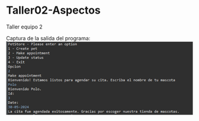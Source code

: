 # Taller02-Aspectos
Taller equipo 2

Captura de la salida del programa:
![Imagen](img\CapturaTaller02.png)
